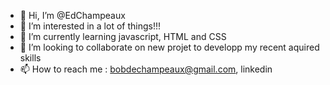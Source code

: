 - 👋 Hi, I’m @EdChampeaux
- 👀 I’m interested in a lot of things!!!
- 🌱 I’m currently learning javascript, HTML and CSS
- 💞️ I’m looking to collaborate on new projet to developp my recent aquired skills
- 📫 How to reach me : bobdechampeaux@gmail.com, linkedin

<!---
Bobpooky/Bobpooky is a ✨ special ✨ repository because its `README.md` (this file) appears on your GitHub profile.
You can click the Preview link to take a look at your changes.
--->
